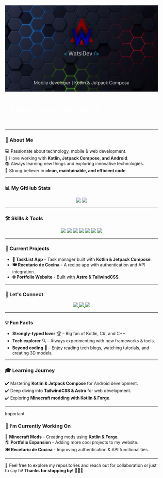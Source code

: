 ![Banner](https://github.com/WatsiDev/WatsiDev/blob/main/banner.jpg)


  <h1 style="color: white;">Hi everyone, I'm Jair! 👋</h1>
  <p style="color: white;">Welcome to my GitHub! 🚀</p>


---

### 🎯 About Me

💻 Passionate about technology, mobile & web development.<br>
🔹 I love working with **Kotlin, Jetpack Compose, and Android**.<br>
📚 Always learning new things and exploring innovative technologies.<br>
🎨 Strong believer in **clean, maintainable, and efficient code**.<br>

---

### 📊 My GitHub Stats

<p align="center">
  <img src="https://github-readme-stats.vercel.app/api?username=watsidev&show_icons=true&theme=midnight-purple" width="48%" />
  <img src="https://github-readme-stats.vercel.app/api/top-langs/?username=watsidev&layout=compact&theme=radical" width="48%" />
</p>

---

### 🛠️ Skills & Tools

<p align="center">
  <img src="https://img.shields.io/badge/Kotlin-100%25-blue?style=for-the-badge&logo=kotlin" />
  <img src="https://img.shields.io/badge/Android-Development-green?style=for-the-badge&logo=android" />
  <img src="https://img.shields.io/badge/Jetpack_Compose-100%25-orange?style=for-the-badge&logo=jetpackcompose" />
  <img src="https://img.shields.io/badge/TailwindCSS-100%25-purple?style=for-the-badge&logo=tailwindcss" />
  <img src="https://img.shields.io/badge/Astro-100%25-yellow?style=for-the-badge&logo=astro" />
  <img src="https://img.shields.io/badge/C%23-50%25-red?style=for-the-badge&logo=csharp" />
  <img src="https://img.shields.io/badge/C++-50%25-darkgreen?style=for-the-badge&logo=cplusplus" />
</p>

---

### 🚀 Current Projects

- **📌 TaskList App** - Task manager built with **Kotlin & Jetpack Compose**.
- **🍽️ Recetario de Cocina** - A recipe app with authentication and API integration.
- **🌐 Portfolio Website** - Built with **Astro & TailwindCSS**.

---

### 📧 Let's Connect

<p align="center">
  <a href="https://www.linkedin.com/in/jairvazquez" target="_blank">
    <img src="https://img.shields.io/badge/LinkedIn-Connect-blue?style=for-the-badge&logo=linkedin" />
  </a>
  <a href="https://twitter.com/watsidev" target="_blank">
    <img src="https://img.shields.io/badge/Twitter-Follow-lightblue?style=for-the-badge&logo=twitter" />
  </a>
  <a href="mailto:jairvazquez603@gmail.com">
    <img src="https://img.shields.io/badge/Email-Contact-red?style=for-the-badge&logo=gmail" />
  </a>
</p>

---

### 💡 Fun Facts

- **Strongly-typed lover** 🏆 – Big fan of Kotlin, C#, and C++.
- **Tech explorer** 🔍 – Always experimenting with new frameworks & tools.
- **Beyond coding** 📖 – Enjoy reading tech blogs, watching tutorials, and creating 3D models.

---

### 🎓 Learning Journey

✔️ Mastering **Kotlin & Jetpack Compose** for Android development.<br>
✔️ Deep diving into **TailwindCSS & Astro** for web development.<br>
✔️ Exploring **Minecraft modding with Kotlin & Forge**.<br>

---
> [!IMPORTANT]
>  ### 🔧 I’m Currently Working On
>
> 🚀 **Minecraft Mods** - Creating mods using **Kotlin & Forge**.<br>
> 🌎 **Portfolio Expansion** - Adding more cool projects to my website.<br>
> 🍽️ **Recetario de Cocina** - Improving authentication & API functionalities.<br>

---

💬 Feel free to explore my repositories and reach out for collaboration or just to say hi! **Thanks for stopping by!** 👨‍💻✨
